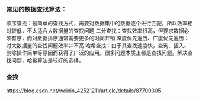 ### 常见的数据查找算法：

顺序查找：最简单的查找方式，需要对数据集中的数据逐个进行匹配，所以效率相对较低，不太适合大数据量的查找问题
二分查找：查找效率很高，但要求数据必须有序，而对数据排序通常需要更多的时间开销
深度优先遍历、广度优先遍历：对大数据量的查找问题效率并不高
哈希查找：由于其查找速度快，查询、插入、删除操作简单等原因而获得了广泛的应用。很多问题本质上都是查找问题。解决查找问题，哈希算法是较好的选择。



### 查找

https://blog.csdn.net/weixin_42521211/article/details/87709305